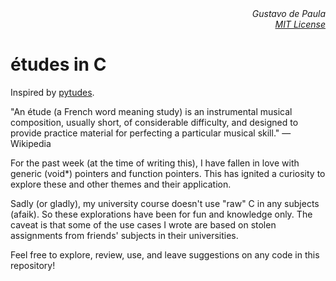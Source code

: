 <div align="right" style="text-align:right">
    <i>Gustavo de Paula<br>
    <a href="https://github.com/norvig/pytudes/blob/main/LICENSE">MIT License</a></i>
</div>

# études in C

Inspired by [pytudes](https://github.com/norvig/pytudes).

"An étude (a French word meaning study) is an instrumental musical composition, usually short, of considerable difficulty, and designed to provide practice material for perfecting a particular musical skill." — Wikipedia

For the past week (at the time of writing this), I have fallen in love with generic (void\*) pointers and function pointers. This has ignited a curiosity to explore these and other themes and their application.

Sadly (or gladly), my university course doesn't use "raw" C in any subjects (afaik). So these explorations have been for fun and knowledge only. The caveat is that some of the use cases I wrote are based on stolen assignments from friends' subjects in their universities.

Feel free to explore, review, use, and leave suggestions on any code in this repository!
